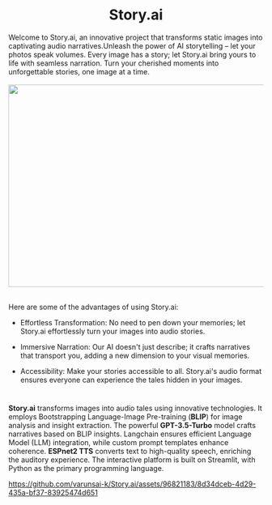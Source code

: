 <h1 align='center'>Story.ai</h1>
Welcome to Story.ai, an innovative project that transforms static images into captivating audio narratives.Unleash the power of AI storytelling – let your photos speak volumes. Every image has a story; let Story.ai bring yours to life with seamless narration. Turn your cherished moments into unforgettable stories, one image at a time.</br></br>

<img src="https://github.com/varunsai-k/Story.ai/assets/96821183/27cd1d96-c125-4f9c-bbf5-d5097fb19b12" style="width:1000px;height:400px;" class="center">
</br></br>

Here are some of the advantages of using Story.ai:

- Effortless Transformation: No need to pen down your memories; let Story.ai effortlessly turn your images into audio stories.

- Immersive Narration: Our AI doesn't just describe; it crafts narratives that transport you, adding a new dimension to your visual memories.

- Accessibility: Make your stories accessible to all. Story.ai's audio format ensures everyone can experience the tales hidden in your images.
<h1></h1>


<b>Story.ai</b> transforms images into audio tales using innovative technologies. It employs Bootstrapping Language-Image Pre-training (<b>BLIP</b>) for image analysis and insight extraction. The powerful <b>GPT-3.5-Turbo</b> model crafts narratives based on BLIP insights. Langchain ensures efficient Language Model (LLM) integration, while custom prompt templates enhance coherence. <b>ESPnet2 TTS</b> converts text to high-quality speech, enriching the auditory experience. The interactive platform is built on Streamlit, with Python as the primary programming language.



https://github.com/varunsai-k/Story.ai/assets/96821183/8d34dceb-4d29-435a-bf37-83925474d651

